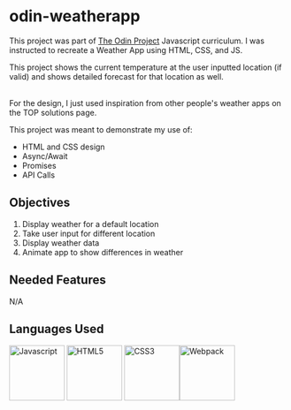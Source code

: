 # odin-weatherapp
This project was part of <a href="https://www.theodinproject.com/">The Odin Project</a> Javascript curriculum.
I was instructed to recreate a Weather App using HTML, CSS, and JS.

This project shows the current temperature at the user inputted location (if valid) and shows detailed forecast for that location as well. <br>

<br>For the design, I just used inspiration from other people's weather apps on the TOP solutions page.

<p>This project was meant to demonstrate my use of:</p>
<ul>
  <li>HTML and CSS design</li>
  <li>Async/Await</li>
  <li>Promises</li>
  <li>API Calls</li>
</ul>

## Objectives
<ol>
  <li>Display weather for a default location</li>
  <li>Take user input for different location</li>
  <li>Display weather data</li>
  <li>Animate app to show differences in weather</li>
</ol>

## Needed Features
<p>N/A</p>

## Languages Used
<a href="https://javascript.info/"><img width="100" alt="Javascript" src="https://cdn.jsdelivr.net/gh/devicons/devicon/icons/javascript/javascript-plain.svg" /></a> <a href="https://html.com/html5/"><img width="100" alt="HTML5" src="https://cdn.jsdelivr.net/gh/devicons/devicon/icons/html5/html5-plain-wordmark.svg" /></a> <a href="https://css3.com/"><img width="100" alt="CSS3" src="https://cdn.jsdelivr.net/gh/devicons/devicon/icons/css3/css3-plain-wordmark.svg" /></a><a href="https://webpack.js.org/"><img width="100" alt="Webpack" src="https://encrypted-tbn0.gstatic.com/images?q=tbn:ANd9GcTA68-0k3Uxe1s3DuWx4lOxPmq_u-PZarEWWA&s"></a>
